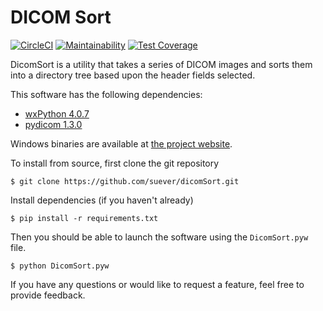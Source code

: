 DICOM Sort
================

[![CircleCI](https://circleci.com/gh/suever/dicomsort.svg?style=svg)](https://circleci.com/gh/suever/dicomsort)
[![Maintainability](https://api.codeclimate.com/v1/badges/0113af254aa8a5e7afa4/maintainability)](https://codeclimate.com/github/suever/dicomSort/maintainability)
[![Test Coverage](https://api.codeclimate.com/v1/badges/0113af254aa8a5e7afa4/test_coverage)](https://codeclimate.com/github/suever/dicomSort/test_coverage)

DicomSort is a utility that takes a series of DICOM images and sorts them into
a directory tree based upon the header fields selected.

This software has the following dependencies:

* [wxPython 4.0.7](http://www.wxpython.org/download.php)
* [pydicom 1.3.0](https://github.com/pydicom/pydicom)

Windows binaries are available at [the project website](http://www.dicomsort.com).

To install from source, first clone the git repository

```
$ git clone https://github.com/suever/dicomSort.git
```

Install dependencies (if you haven't already)

```
$ pip install -r requirements.txt
```

Then you should be able to launch the software using the `DicomSort.pyw` file.

```
$ python DicomSort.pyw 
```

If you have any questions or would like to request a feature, feel free to 
provide feedback.

